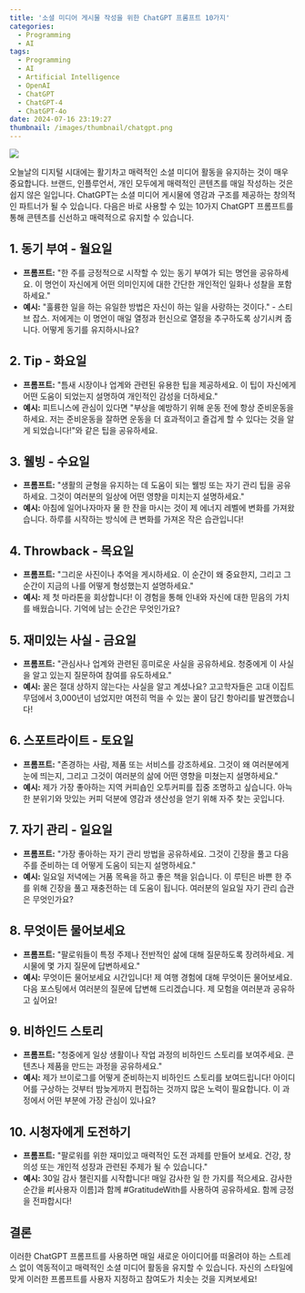 ```yaml
---
title: '소셜 미디어 게시물 작성을 위한 ChatGPT 프롬프트 10가지'
categories:
  - Programming
  - AI
tags:
  - Programming
  - AI
  - Artificial Intelligence
  - OpenAI
  - ChatGPT
  - ChatGPT-4
  - ChatGPT-4o
date: 2024-07-16 23:19:27
thumbnail: /images/thumbnail/chatgpt.png
---
```


![](/images/header/chatgpt-30.png)

오늘날의 디지털 시대에는 활기차고 매력적인 소셜 미디어 활동을 유지하는 것이 매우 중요합니다. 브랜드, 인플루언서, 개인 모두에게 매력적인 콘텐츠를 매일 작성하는 것은 쉽지 않은 일입니다. ChatGPT는 소셜 미디어 게시물에 영감과 구조를 제공하는 창의적인 파트너가 될 수 있습니다. 다음은 바로 사용할 수 있는 10가지 ChatGPT 프롬프트를 통해 콘텐츠를 신선하고 매력적으로 유지할 수 있습니다.

## 1. 동기 부여 - 월요일

- **프롬프트:** "한 주를 긍정적으로 시작할 수 있는 동기 부여가 되는 명언을 공유하세요. 이 명언이 자신에게 어떤 의미인지에 대한 간단한 개인적인 일화나 성찰을 포함하세요."
  <br/>
- **예시:** "훌륭한 일을 하는 유일한 방법은 자신이 하는 일을 사랑하는 것이다." - 스티브 잡스. 저에게는 이 명언이 매일 열정과 헌신으로 열정을 추구하도록 상기시켜 줍니다. 어떻게 동기를 유지하시나요?

## 2. Tip - 화요일

- **프롬프트:** "틈새 시장이나 업계와 관련된 유용한 팁을 제공하세요. 이 팁이 자신에게 어떤 도움이 되었는지 설명하여 개인적인 감성을 더하세요."
  <br/>
- **예시:** 피트니스에 관심이 있다면 "부상을 예방하기 위해 운동 전에 항상 준비운동을 하세요. 저는 준비운동을 잘하면 운동을 더 효과적이고 즐겁게 할 수 있다는 것을 알게 되었습니다!"와 같은 팁을 공유하세요.

## 3. 웰빙 - 수요일

- **프롬프트:** "생활의 균형을 유지하는 데 도움이 되는 웰빙 또는 자기 관리 팁을 공유하세요. 그것이 여러분의 일상에 어떤 영향을 미치는지 설명하세요."
  <br/>
- **예시:** 아침에 일어나자마자 물 한 잔을 마시는 것이 제 에너지 레벨에 변화를 가져왔습니다. 하루를 시작하는 방식에 큰 변화를 가져온 작은 습관입니다!

## 4. Throwback - 목요일

- **프롬프트:** "그리운 사진이나 추억을 게시하세요. 이 순간이 왜 중요한지, 그리고 그 순간이 지금의 나를 어떻게 형성했는지 설명하세요."
  <br/>
- **예시:** 제 첫 마라톤을 회상합니다! 이 경험을 통해 인내와 자신에 대한 믿음의 가치를 배웠습니다. 기억에 남는 순간은 무엇인가요?

## 5. 재미있는 사실 - 금요일

- **프롬프트:** "관심사나 업계와 관련된 흥미로운 사실을 공유하세요. 청중에게 이 사실을 알고 있는지 질문하여 참여를 유도하세요."
  <br/>
- **예시:** 꿀은 절대 상하지 않는다는 사실을 알고 계셨나요? 고고학자들은 고대 이집트 무덤에서 3,000년이 넘었지만 여전히 먹을 수 있는 꿀이 담긴 항아리를 발견했습니다!

## 6. 스포트라이트 - 토요일

- **프롬프트:** "존경하는 사람, 제품 또는 서비스를 강조하세요. 그것이 왜 여러분에게 눈에 띄는지, 그리고 그것이 여러분의 삶에 어떤 영향을 미쳤는지 설명하세요."
  <br/>
- **예시:** 제가 가장 좋아하는 지역 커피숍인 오투커피를 집중 조명하고 싶습니다. 아늑한 분위기와 맛있는 커피 덕분에 영감과 생산성을 얻기 위해 자주 찾는 곳입니다.

## 7. 자기 관리 - 일요일

- **프롬프트:** "가장 좋아하는 자기 관리 방법을 공유하세요. 그것이 긴장을 풀고 다음 주를 준비하는 데 어떻게 도움이 되는지 설명하세요."
  <br/>
- **예시:** 일요일 저녁에는 거품 목욕을 하고 좋은 책을 읽습니다. 이 루틴은 바쁜 한 주를 위해 긴장을 풀고 재충전하는 데 도움이 됩니다. 여러분의 일요일 자기 관리 습관은 무엇인가요?

## 8. 무엇이든 물어보세요

- **프롬프트:** "팔로워들이 특정 주제나 전반적인 삶에 대해 질문하도록 장려하세요. 게시물에 몇 가지 질문에 답변하세요."
  <br/>
- **예시:** 무엇이든 물어보세요 시간입니다! 제 여행 경험에 대해 무엇이든 물어보세요. 다음 포스팅에서 여러분의 질문에 답변해 드리겠습니다. 제 모험을 여러분과 공유하고 싶어요!

## 9. 비하인드 스토리

- **프롬프트:** "청중에게 일상 생활이나 작업 과정의 비하인드 스토리를 보여주세요. 콘텐츠나 제품을 만드는 과정을 공유하세요."
  <br/>
- **예시:** 제가 브이로그를 어떻게 준비하는지 비하인드 스토리를 보여드립니다! 아이디어를 구상하는 것부터 밤늦게까지 편집하는 것까지 많은 노력이 필요합니다. 이 과정에서 어떤 부분에 가장 관심이 있나요?

## 10. 시청자에게 도전하기

- **프롬프트:** "팔로워를 위한 재미있고 매력적인 도전 과제를 만들어 보세요. 건강, 창의성 또는 개인적 성장과 관련된 주제가 될 수 있습니다."
  <br/>
- **예시:** 30일 감사 챌린지를 시작합니다! 매일 감사한 일 한 가지를 적으세요. 감사한 순간을 #[사용자 이름]과 함께 #GratitudeWith를 사용하여 공유하세요. 함께 긍정을 전파합시다!

## 결론

이러한 ChatGPT 프롬프트를 사용하면 매일 새로운 아이디어를 떠올려야 하는 스트레스 없이 역동적이고 매력적인 소셜 미디어 활동을 유지할 수 있습니다. 자신의 스타일에 맞게 이러한 프롬프트를 사용자 지정하고 참여도가 치솟는 것을 지켜보세요!
